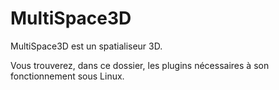 # MultiSpace3D
MultiSpace3D est un spatialiseur 3D.

Vous trouverez, dans ce dossier, les plugins nécessaires à son fonctionnement sous Linux.
